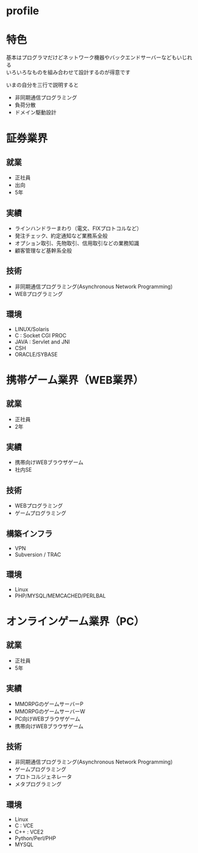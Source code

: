 profile
=======
# 特色
基本はプログラマだけどネットワーク機器やバックエンドサーバーなどもいじれる  
いろいろなものを組み合わせて設計するのが得意です

いまの自分を三行で説明すると
* 非同期通信プログラミング
* 負荷分散
* ドメイン駆動設計

# 証券業界
## 就業
* 正社員
* 出向
* 5年

## 実績
* ラインハンドラーまわり（電文、FIXプロトコルなど）
* 発注チェック、約定通知など業務系全般
* オプション取引、先物取引、信用取引などの業務知識
* 顧客管理など基幹系全般

## 技術
* 非同期通信プログラミング(Asynchronous Network Programming)
* WEBプログラミング

## 環境
* LINUX/Solaris
* C : Socket CGI PROC
* JAVA : Servlet and JNI
* CSH
* ORACLE/SYBASE

# 携帯ゲーム業界（WEB業界）
## 就業
* 正社員
* 2年

## 実績
* 携帯向けWEBブラウザゲーム
* 社内SE

## 技術
* WEBプログラミング
* ゲームプログラミング

## 構築インフラ
* VPN
* Subversion / TRAC

## 環境
* Linux
* PHP/MYSQL/MEMCACHED/PERLBAL

# オンラインゲーム業界（PC）
## 就業
* 正社員
* 5年

## 実績
* MMORPGのゲームサーバーP
* MMORPGのゲームサーバーW
* PC向けWEBブラウザゲーム
* 携帯向けWEBブラウザゲーム

## 技術
* 非同期通信プログラミング(Asynchronous Network Programming)
* ゲームプログラミング
* プロトコルジェネレータ
* メタプログラミング

## 環境
* Linux
* C : VCE
* C++ : VCE2
* Python/Perl/PHP
* MYSQL


